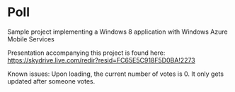 Poll
====

Sample project implementing a Windows 8 application with Windows Azure Mobile Services

Presentation accompanying this project is found here: https://skydrive.live.com/redir?resid=FC65E5C918F5D0BA!2273

Known issues:
Upon loading, the current number of votes is 0. It only gets updated after someone votes.
